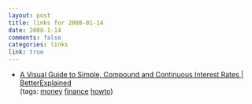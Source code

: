 ```yaml
--- 
layout: post
title: links for 2008-01-14
date: 2008-1-14
comments: false
categories: links
link: true
---
```

<ul class="delicious">
	<li>
		<div class="delicious-link"><a href="http://betterexplained.com/articles/a-visual-guide-to-simple-compound-and-continuous-interest-rates/">A Visual Guide to Simple, Compound and Continuous Interest Rates | BetterExplained</a></div>
		<div class="delicious-tags">(tags: <a href="http://del.icio.us/zanshin/money">money</a> <a href="http://del.icio.us/zanshin/finance">finance</a> <a href="http://del.icio.us/zanshin/howto">howto</a>)</div>
	</li>
</ul>
